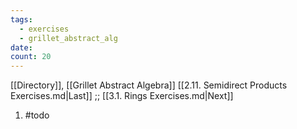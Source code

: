 ```yaml
---
tags:
  - exercises
  - grillet_abstract_alg
date:
count: 20
---
```

[[Directory]], [[Grillet Abstract Algebra]]
[[2.11. Semidirect Products Exercises.md|Last]] ;; [[3.1. Rings Exercises.md|Next]]
1. #todo